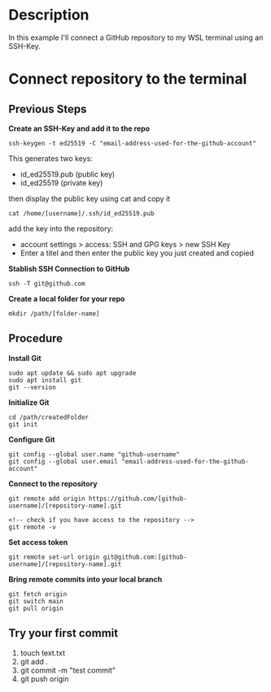 # Description
In this example I'll connect a GitHub repository to my WSL terminal using an SSH-Key.


# Connect repository to the terminal

## Previous Steps
**Create an SSH-Key and add it to the repo**
```
ssh-keygen -t ed25519 -C "email-address-used-for-the-github-account"
```

This generates two keys: 
- id_ed25519.pub (public key)
- id_ed25519 (private key)

then display the public key using cat and copy it
```
cat /home/[username]/.ssh/id_ed25519.pub
```

add the key into the repository:
- account settings > access: SSH and GPG keys > new SSH Key
- Enter a titel and then enter the public key you just created and copied

**Stablish SSH Connection to GitHub**
```
ssh -T git@github.com
```

**Create a local folder for your repo**
```
mkdir /path/[folder-name]
```

## Procedure

**Install Git**
```
sudo apt update && sudo apt upgrade
sudo apt install git
git --version
```

**Initialize Git**
```
cd /path/createdFolder
git init
```

**Configure Git**
```
git config --global user.name "github-username"
git config --global user.email "email-address-used-for-the-github-account"
```

**Connect to the repository**
```
git remote add origin https://github.com/[github-username]/[repository-name].git

<!-- check if you have access to the repository -->
git remote -v
```

**Set access token**
```
git remote set-url origin git@github.com:[github-username]/[repository-name].git
```

**Bring remote commits into your local branch**
```
git fetch origin
git switch main
git pull origin
```

## Try your first commit
1. touch text.txt
2. git add .
3. git commit -m "test commit"
4. git push origin


```
```
